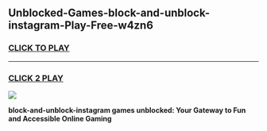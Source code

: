 
## Unblocked-Games-block-and-unblock-instagram-Play-Free-w4zn6
<h3>
<a href="https://premium76.site?title=block-and-unblock-instagram&ref=21A">CLICK TO PLAY</a></h3>
<hr>

<h3>
<a href="https://premium76.site?title=block-and-unblock-instagram&ref=21A">CLICK 2 PLAY</a>
  
</h3>

<a href="https://premium76.site?title=block-and-unblock-instagram&ref=21A"><img src="https://clearcache.store/games.png"></a>


**block-and-unblock-instagram games unblocked: Your Gateway to Fun and Accessible Online Gaming**
